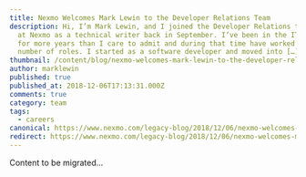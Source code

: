 ```yaml
---
title: Nexmo Welcomes Mark Lewin to the Developer Relations Team
description: Hi, I’m Mark Lewin, and I joined the Developer Relations team here
  at Nexmo as a technical writer back in September. I’ve been in the IT industry
  for more years than I care to admit and during that time have worked in a
  number of roles. I started as a software developer and moved into […]
thumbnail: /content/blog/nexmo-welcomes-mark-lewin-to-the-developer-relations-team-dr/brackley-large.jpg
author: marklewin
published: true
published_at: 2018-12-06T17:13:31.000Z
comments: true
category: team
tags:
  - careers
canonical: https://www.nexmo.com/legacy-blog/2018/12/06/nexmo-welcomes-mark-lewin-to-the-developer-relations-team-dr
redirect: https://www.nexmo.com/legacy-blog/2018/12/06/nexmo-welcomes-mark-lewin-to-the-developer-relations-team-dr
---
```


Content to be migrated...
